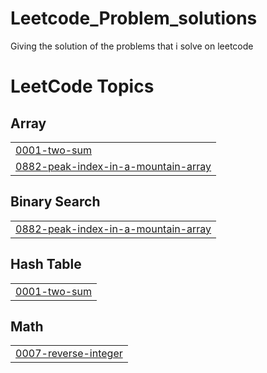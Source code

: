 # Leetcode_Problem_solutions
Giving the solution of the problems that i solve on leetcode

<!---LeetCode Topics Start-->
# LeetCode Topics
## Array
|  |
| ------- |
| [0001-two-sum](https://github.com/Binnaries20/Leetcode_Problem_solutions/tree/master/0001-two-sum) |
| [0882-peak-index-in-a-mountain-array](https://github.com/Binnaries20/Leetcode_Problem_solutions/tree/master/0882-peak-index-in-a-mountain-array) |
## Binary Search
|  |
| ------- |
| [0882-peak-index-in-a-mountain-array](https://github.com/Binnaries20/Leetcode_Problem_solutions/tree/master/0882-peak-index-in-a-mountain-array) |
## Hash Table
|  |
| ------- |
| [0001-two-sum](https://github.com/Binnaries20/Leetcode_Problem_solutions/tree/master/0001-two-sum) |
## Math
|  |
| ------- |
| [0007-reverse-integer](https://github.com/Binnaries20/Leetcode_Problem_solutions/tree/master/0007-reverse-integer) |
<!---LeetCode Topics End-->